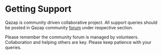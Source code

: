 # Getting Support

Qazap is community driven collaborative project.  All support queries should be posted in Qazap community [forum](http://www.qazap.com/forum) under respective section.

Please remember the community forum is managed by volunteers. Collaboration and helping others are key. Please keep patience with your queries. 
